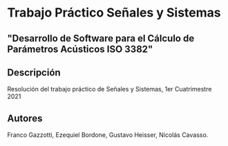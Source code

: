 # Trabajo Práctico Señales y Sistemas
## "Desarrollo de Software para el Cálculo de Parámetros Acústicos ISO 3382"

## Descripción
Resolución del trabajo práctico de Señales y Sistemas, 1er Cuatrimestre 2021

## Autores
Franco Gazzotti, Ezequiel Bordone, Gustavo Heisser, Nicolás Cavasso. 
